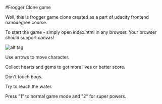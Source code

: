 #Frogger Clone game

Well, this is frogger game clone created as a part of udacity frontend nanodegree course.

To start the game - simply open index.html in any browser. Your browser should support canvas!

![alt tag](https://github.com/genesisuda/frontend-nanodegree-arcade-game/blob/master/images/preview.png)

Use arrows to move character.

Collect hearts and gems to get more lives or better score.

Don't touch bugs.

Try to reach the water.

Press "1" to normal game mode and "2" for super powers.
